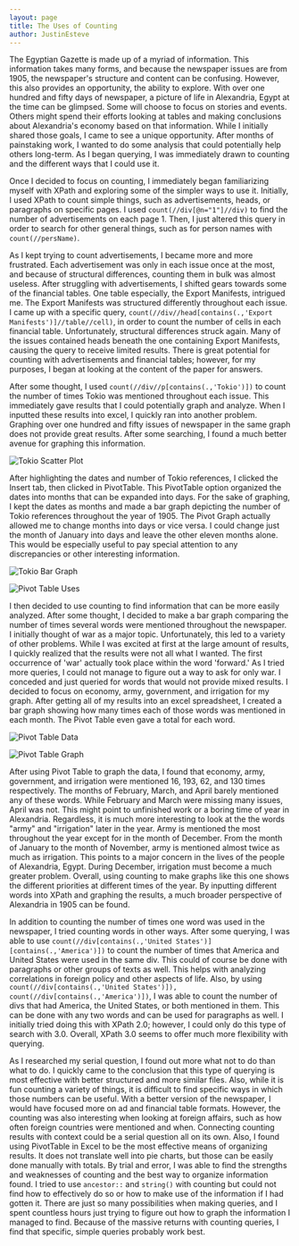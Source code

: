 ```yaml
---
layout: page
title: The Uses of Counting
author: JustinEsteve
---
```

The Egyptian Gazette is made up of a myriad of information. This information takes many forms, and because the newspaper issues are from 1905, the newspaper's structure and content can be confusing. However, this also provides an opportunity, the ability to explore. With over one hundred and fifty days of newspaper, a picture of life in Alexandria, Egypt at the time can be glimpsed. Some will choose to focus on stories and events. Others might spend their efforts looking at tables and making conclusions about Alexandria's economy based on that information. While I initially shared those goals, I came to see a unique opportunity. After months of painstaking work, I wanted to do some analysis that could potentially help others long-term. As I began querying, I was immediately drawn to counting and the different ways that I could use it.  

Once I decided to focus on counting, I immediately began familiarizing myself with XPath and exploring some of the simpler ways to use it. Initially, I used XPath to count simple things, such as advertisements, heads, or paragraphs on specific pages. I used `count(//div[@n="1"]//div)` to find the number of advertisements on each page 1. Then, I just altered this query in order to search for other general things, such as for person names with `count(//persName)`.

As I kept trying to count advertisements, I became more and more frustrated. Each advertisement was only in each issue once at the most, and because of structural differences, counting them in bulk was almost useless. After struggling with advertisements, I shifted gears towards some of the financial tables. One table especially, the Export Manifests, intrigued me. The Export Manifests was structured differently throughout each issue. I came up with a specific query, `count(//div//head[contains(.,'Export Manifests')]//table//cell)`, in order to count the number of cells in each financial table. Unfortunately, structural differences struck again. Many of the issues contained heads beneath the one containing Export Manifests, causing the query to receive limited results. There is great potential for counting with advertisements and financial tables; however, for my purposes, I began at looking at the content of the paper for answers.  

After some thought, I used `count(//div//p[contains(.,'Tokio')])` to count the number of times Tokio was mentioned throughout each issue. This immediately gave results that I could potentially graph and analyze. When I inputted these results into excel, I quickly ran into another problem. Graphing over one hundred and fifty issues of newspaper in the same graph does not provide great results. After some searching, I found a much better avenue for graphing this information.  

![Tokio Scatter Plot](SerialAnalysis-Image-TrialandError.png)

After highlighting the dates and number of Tokio references, I clicked the Insert tab, then clicked in PivotTable. This PivotTable option organized the dates into months that can be expanded into days. For the sake of graphing, I kept the dates as months and made a bar graph depicting the number of Tokio references throughout the year of 1905. The Pivot Graph actually allowed me to change months into days or vice versa. I could change just the month of January into days and leave the other eleven months alone. This would be especially useful to pay special attention to any discrepancies or other interesting information.  

![Tokio Bar Graph](SerialAnalysis-Image-TokioReferences.png)  

![Pivot Table Uses](SerialAnalysis-Image-PivotTableUses.png)

I then decided to use counting to find information that can be more easily analyzed. After some thought, I decided to make a bar graph comparing the number of times several words were mentioned throughout the newspaper. I initially thought of war as a major topic. Unfortunately, this led to a variety of other problems. While I was excited at first at the large amount of results, I quickly realized that the results were not all what I wanted. The first occurrence of 'war' actually took place within the word 'forward.' As I tried more queries, I could not manage to figure out a way to ask for only war. I conceded and just queried for words that would not provide mixed results. I decided to focus on economy, army, government, and irrigation for my graph. After getting all of my results into an excel spreadsheet, I created a bar graph showing how many times each of those words was mentioned in each month. The Pivot Table even gave a total for each word.  

![Pivot Table Data](SerialAnalysis-Image-WordCountComparisonPart2.png)

![Pivot Table Graph](SerialAnalysis-Image-WordCountComparison.png)

After using Pivot Table to graph the data, I found that economy, army, government, and irrigation were mentioned 16, 193, 62, and 130 times respectively. The months of February, March, and April barely mentioned any of these words. While February and March were missing many issues, April was not. This might point to unfinished work or a boring time of year in Alexandria. Regardless, it is much more interesting to look at the the words "army" and "irrigation" later in the year. Army is mentioned the most throughout the year except for in the month of December. From the month of January to the month of November, army is mentioned almost twice as much as irrigation. This points to a major concern in the lives of the people of Alexandria, Egypt. During December, irrigation must become a much greater problem. Overall, using counting to make graphs like this one shows the different priorities at different times of the year. By inputting different words into XPath and graphing the results, a much broader perspective of Alexandria in 1905 can be found.  

In addition to counting the number of times one word was used in the newspaper, I tried counting words in other ways. After some querying, I was able to use `count(//div[contains(.,'United States')] [contains(.,'America')])` to count the number of times that America and United States were used in the same div. This could of course be done with paragraphs or other groups of texts as well. This helps with analyzing correlations in foreign policy and other aspects of life. Also, by using `count(//div[contains(.,'United States')]), count(//div[contains(.,'America')])`, I was able to count the number of divs that had America, the United States, or both mentioned in them. This can be done with any two words and can be used for paragraphs as well. I initially tried doing this with XPath 2.0; however, I could only do this type of search with 3.0. Overall, XPath 3.0 seems to offer much more flexibility with querying.  

As I researched my serial question, I found out more what not to do than what to do. I quickly came to the conclusion that this type of querying is most effective with better structured and more similar files. Also, while it is fun counting a variety of things, it is difficult to find specific ways in which those numbers can be useful. With a better version of the newspaper, I  would have focused more on ad and financial table formats. However, the counting was also interesting when looking at foreign affairs, such as how often foreign countries were mentioned and when. Connecting counting results with context could be a serial question all on its own. Also, I found using PivotTable in Excel to be the most effective means of organizing results. It does not translate well into pie charts, but those can be easily done manually with totals. By trial and error, I was able to find the strengths and weaknesses of counting and the best way to organize information found. I tried to use `ancestor::` and `string()` with counting but could not find how to effectively do so or how to make use of the information if I had gotten it. There are just so many possibilities when making queries, and I spent countless hours just trying to figure out how to graph the information I managed to find. Because of the massive returns with counting queries, I find that specific, simple queries probably work best.  
